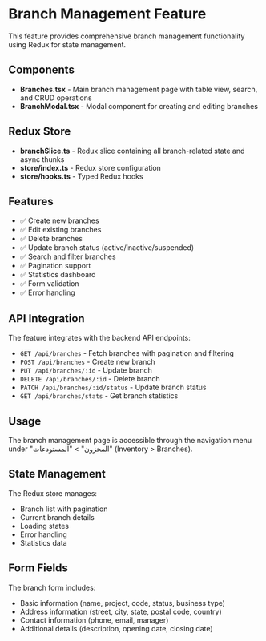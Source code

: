 # Branch Management Feature

This feature provides comprehensive branch management functionality using Redux for state management.

## Components

- **Branches.tsx** - Main branch management page with table view, search, and CRUD operations
- **BranchModal.tsx** - Modal component for creating and editing branches

## Redux Store

- **branchSlice.ts** - Redux slice containing all branch-related state and async thunks
- **store/index.ts** - Redux store configuration
- **store/hooks.ts** - Typed Redux hooks

## Features

- ✅ Create new branches
- ✅ Edit existing branches
- ✅ Delete branches
- ✅ Update branch status (active/inactive/suspended)
- ✅ Search and filter branches
- ✅ Pagination support
- ✅ Statistics dashboard
- ✅ Form validation
- ✅ Error handling

## API Integration

The feature integrates with the backend API endpoints:
- `GET /api/branches` - Fetch branches with pagination and filtering
- `POST /api/branches` - Create new branch
- `PUT /api/branches/:id` - Update branch
- `DELETE /api/branches/:id` - Delete branch
- `PATCH /api/branches/:id/status` - Update branch status
- `GET /api/branches/stats` - Get branch statistics

## Usage

The branch management page is accessible through the navigation menu under "المخزون" > "المستودعات" (Inventory > Branches).

## State Management

The Redux store manages:
- Branch list with pagination
- Current branch details
- Loading states
- Error handling
- Statistics data

## Form Fields

The branch form includes:
- Basic information (name, project, code, status, business type)
- Address information (street, city, state, postal code, country)
- Contact information (phone, email, manager)
- Additional details (description, opening date, closing date)
